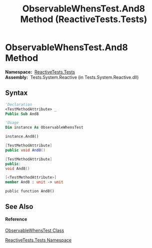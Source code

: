﻿---
title: ObservableWhensTest.And8 Method  (ReactiveTests.Tests)
TOCTitle: And8 Method
ms:assetid: M:ReactiveTests.Tests.ObservableWhensTest.And8
ms:mtpsurl: https://msdn.microsoft.com/en-us/library/reactivetests.tests.observablewhenstest.and8(v=VS.103)
ms:contentKeyID: 36619612
ms.date: 06/28/2011
mtps_version: v=VS.103
f1_keywords:
- ReactiveTests.Tests.ObservableWhensTest.And8
dev_langs:
- CSharp
- JScript
- VB
- FSharp
- c++
---

# ObservableWhensTest.And8 Method

**Namespace:**  [ReactiveTests.Tests](hh289046\(v=vs.103\).md)  
**Assembly:**  Tests.System.Reactive (in Tests.System.Reactive.dll)

## Syntax

``` vb
'Declaration
<TestMethodAttribute> _
Public Sub And8
```

``` vb
'Usage
Dim instance As ObservableWhensTest

instance.And8()
```

``` csharp
[TestMethodAttribute]
public void And8()
```

``` c++
[TestMethodAttribute]
public:
void And8()
```

``` fsharp
[<TestMethodAttribute>]
member And8 : unit -> unit 
```

``` jscript
public function And8()
```

## See Also

#### Reference

[ObservableWhensTest Class](hh303102\(v=vs.103\).md)

[ReactiveTests.Tests Namespace](hh289046\(v=vs.103\).md)

